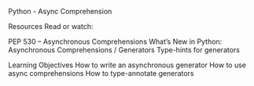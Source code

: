 Python - Async Comprehension

Resources
Read or watch:

PEP 530 – Asynchronous Comprehensions
What’s New in Python: Asynchronous Comprehensions / Generators
Type-hints for generators

Learning Objectives
How to write an asynchronous generator
How to use async comprehensions
How to type-annotate generators
